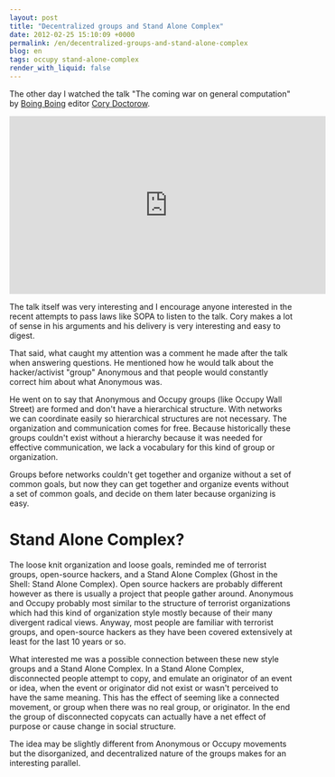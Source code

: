 ```yaml
---
layout: post
title: "Decentralized groups and Stand Alone Complex"
date: 2012-02-25 15:10:09 +0000
permalink: /en/decentralized-groups-and-stand-alone-complex
blog: en
tags: occupy stand-alone-complex
render_with_liquid: false
---
```


<!-- textlint-disable rousseau -->

The other day I watched the talk "The coming war on general computation"
by [Boing Boing](http://boingboing.net/) editor [Cory
Doctorow](http://boingboing.net/about#cory).

<iframe width="560" height="315" src="http://www.youtube.com/embed/HUEvRyemKSg#t=45m36s" frameborder="0" allowfullscreen></iframe>

The talk itself was very interesting and I encourage anyone interested
in the recent attempts to pass laws like SOPA to listen to the talk.
Cory makes a lot of sense in his arguments and his delivery is very
interesting and easy to digest.

That said, what caught my attention was a comment he made after the talk
when answering questions. He mentioned how he would talk about the
hacker/activist "group" Anonymous and that people would constantly
correct him about what Anonymous was.

He went on to say that Anonymous and Occupy groups (like Occupy Wall
Street) are formed and don't have a hierarchical structure. With
networks we can coordinate easily so hierarchical structures are not
necessary. The organization and communication comes for free. Because
historically these groups couldn't exist without a hierarchy because it
was needed for effective communication, we lack a vocabulary for this
kind of group or organization.

Groups before networks couldn't get together and organize without a set
of common goals, but now they can get together and organize events
without a set of common goals, and decide on them later because
organizing is easy.

# Stand Alone Complex?

The loose knit organization and loose goals, reminded me of terrorist
groups, open-source hackers, and a Stand Alone Complex (Ghost in the
Shell: Stand Alone Complex). Open source hackers are probably different
however as there is usually a project that people gather around.
Anonymous and Occupy probably most similar to the structure of terrorist
organizations which had this kind of organization style mostly because
of their many divergent radical views. Anyway, most people are familiar
with terrorist groups, and open-source hackers as they have been covered
extensively at least for the last 10 years or so.

What interested me was a possible connection between these new style
groups and a Stand Alone Complex. In a Stand Alone Complex, disconnected
people attempt to copy, and emulate an originator of an event or idea,
when the event or originator did not exist or wasn't perceived to have
the same meaning. This has the effect of seeming like a connected
movement, or group when there was no real group, or originator. In the
end the group of disconnected copycats can actually have a net effect of
purpose or cause change in social structure.

The idea may be slightly different from Anonymous or Occupy movements
but the disorganized, and decentralized nature of the groups makes for
an interesting parallel.

<!-- textlint-enable rousseau -->
